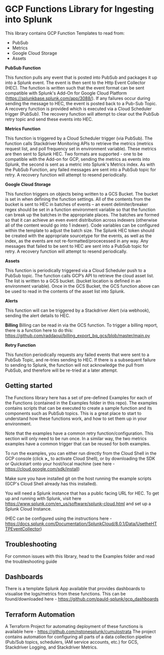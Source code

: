# GCP Functions Library for Ingesting into Splunk

This library contains GCP Function Templates to read from:
- PubSub
- Metrics
- Google Cloud Storage
- Assets

**PubSub Function**

This function pulls any event that is posted into PubSub and packages it up into a Splunk event. The event is then sent to the Http Event Collector (HEC). The function is written such that the event format can be sent compatible with Splunk's Add-On for Google Cloud Platform (https://splunkbase.splunk.com/app/3088/).
If any failures occur during sending the message to HEC, the event is posted back to a Pub-Sub Topic. A recovery function is provided which is executed via a Cloud Scheduler trigger (PubSub). The recovery function will attempt to clear out the PubSub retry topic and send these events into HEC.

**Metrics Function**

This function is triggered by a Cloud Scheduler trigger (via PubSub). The function calls Stackdriver Monitoring APIs to retrieve the metrics (metrics request list, and poll frequency set in environment variable). These metrics are then sent to Splunk HEC. Two formats are supported - one to be compatible with the Add-on for GCP, sending the metrics as events into Splunk, the second is sent as a metric into Splunk's Metrics index.
As with the PubSub Function, any failed messages are sent into a PubSub topic for retry. A recovery function will attempt to resend periodically. 

**Google Cloud Storage**

This function triggers on objects being written to a GCS Bucket. The bucket is set in when defining the function settings. All of the contents from the bucket is sent to HEC in batches of events – an event delimiter/breaker regex should be set in a function environment variable so that the function can break up the batches in the appropriate places. The batches are formed so that it can achieve an even event distribution across indexers (otherwise all of the content would go into 1 indexer). Code variables can be configured within the template to adjust the batch size. The Splunk HEC token should be created with the appropriate sourcetype for the events, as well as the index, as the events are not re-formatted/procecessed in any way.
Any messages that failed to be sent to HEC are sent into a PubSub topic for retry. A recovery function will attempt to resend periodically.

**Assets**

This function is periodically triggered via a Cloud Scheduler push to a PubSub topic. The function calls GCP’s API to retrieve the cloud asset list. The list is written to a GCS bucket. (bucket location is defined in an environment variable).
Once in the GCS Bucket, the GCS function above can be used to read in the contents of the asset list into Splunk.

**Alerts**

This function will can be triggered by a Stackdriver Alert (via webhook), sending the alert details to HEC. 

**Billing**
Billing can be read in via the GCS function. To trigger a billing report, there is a function here to do this:
https://github.com/raddaoui/billing_export_bq_gcs/blob/master/main.py

**Retry Function**

This function periodically requests any failed events that were sent to a PubSub Topic, and re-tries sending to HEC. If there is a subsequent failure to sending to Splunk, the function will not acknowledge the pull from PubSub, and therefore will be re-tried at a later attempt.

## Getting started

The Functions library here has a set of pre-defined Examples for each of the Functions (contained in the Examples folder in this repo). The examples contains scripts that can be executed to create a sample function and its components such as PubSub topics. This is a great place to start to understand how these functions work, and how to set them up in your environment.

Note that the examples have a common retry function/configuration. This section will only need to be run once. In a similar way, the two metrics examples have a common trigger that can be reused for both examples.

To run the examples, you can either run directly from the Cloud Shell in the GCP console (click **>_** to activate Cloud Shell), or by downloading the SDK or Quickstart onto your host/local machine (see here - https://cloud.google.com/sdk/install)

Make sure you have installed git on the host running the example scripts (GCP's Cloud Shell already has this installed).

You will need a Splunk instance that has a public facing URL for HEC. To get up and running with Splunk, visit here https://www.splunk.com/en_us/software/splunk-cloud.html and set up a Splunk Cloud Instance.

(HEC can be configured using the instructions here - https://docs.splunk.com/Documentation/SplunkCloud/8.0.1/Data/UsetheHTTPEventCollector)

## Troubleshooting

For common issues with this library, head to the Examples folder and read the troubleshooting guide

## Dashboards

There is a template Splunk App available that provides dashboards to visualise the logs/metrics from these functions. This can be found/downloaded here - https://github.com/pauld-splunk/gcp_dashboards

## Terraform Automation

A Terraform Project for automating deployment of these functions is available here - https://github.com/nstonesplunk/cumulostrata
The project contains automation for configuring all parts of a data collection pipeline (Pub/Sub topics, schedulers, IAM service accounts, etc.) for GCS, Stackdriver Logging, and Stackdriver Metrics.

